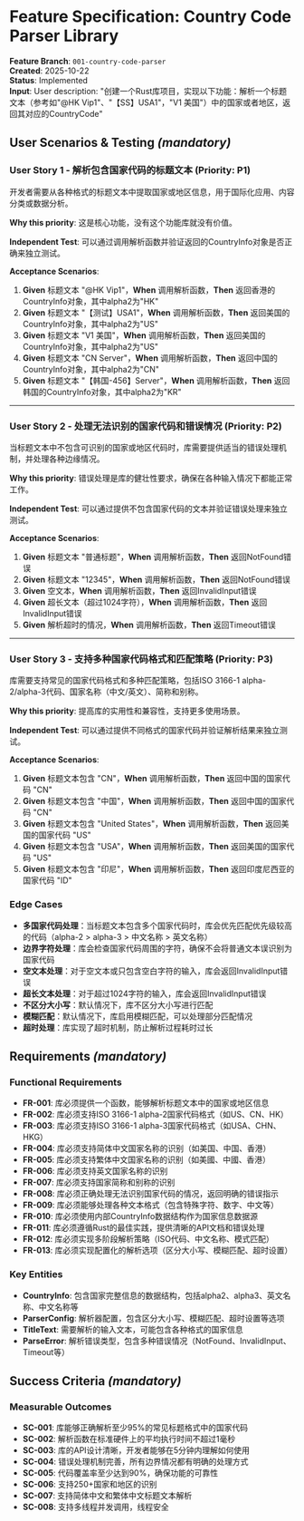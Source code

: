 # Feature Specification: Country Code Parser Library

**Feature Branch**: `001-country-code-parser`  
**Created**: 2025-10-22  
**Status**: Implemented  
**Input**: User description: "创建一个Rust库项目，实现以下功能：解析一个标题文本（参考如"@HK Vip1"、"【SS】USA1"，"V1 美国"）中的国家或者地区，返回其对应的CountryCode"

## User Scenarios & Testing *(mandatory)*

### User Story 1 - 解析包含国家代码的标题文本 (Priority: P1)

开发者需要从各种格式的标题文本中提取国家或地区信息，用于国际化应用、内容分类或数据分析。

**Why this priority**: 这是核心功能，没有这个功能库就没有价值。

**Independent Test**: 可以通过调用解析函数并验证返回的CountryInfo对象是否正确来独立测试。

**Acceptance Scenarios**:

1. **Given** 标题文本 "@HK Vip1"，**When** 调用解析函数，**Then** 返回香港的CountryInfo对象，其中alpha2为"HK"
2. **Given** 标题文本 "【测试】USA1"，**When** 调用解析函数，**Then** 返回美国的CountryInfo对象，其中alpha2为"US"
3. **Given** 标题文本 "V1 美国"，**When** 调用解析函数，**Then** 返回美国的CountryInfo对象，其中alpha2为"US"
4. **Given** 标题文本 "CN Server"，**When** 调用解析函数，**Then** 返回中国的CountryInfo对象，其中alpha2为"CN"
5. **Given** 标题文本 "【韩国-456】Server"，**When** 调用解析函数，**Then** 返回韩国的CountryInfo对象，其中alpha2为"KR"

---

### User Story 2 - 处理无法识别的国家代码和错误情况 (Priority: P2)

当标题文本中不包含可识别的国家或地区代码时，库需要提供适当的错误处理机制，并处理各种边缘情况。

**Why this priority**: 错误处理是库的健壮性要求，确保在各种输入情况下都能正常工作。

**Independent Test**: 可以通过提供不包含国家代码的文本并验证错误处理来独立测试。

**Acceptance Scenarios**:

1. **Given** 标题文本 "普通标题"，**When** 调用解析函数，**Then** 返回NotFound错误
2. **Given** 标题文本 "12345"，**When** 调用解析函数，**Then** 返回NotFound错误
3. **Given** 空文本，**When** 调用解析函数，**Then** 返回InvalidInput错误
4. **Given** 超长文本（超过1024字符），**When** 调用解析函数，**Then** 返回InvalidInput错误
5. **Given** 解析超时的情况，**When** 调用解析函数，**Then** 返回Timeout错误

---

### User Story 3 - 支持多种国家代码格式和匹配策略 (Priority: P3)

库需要支持常见的国家代码格式和多种匹配策略，包括ISO 3166-1 alpha-2/alpha-3代码、国家名称（中文/英文）、简称和别称。

**Why this priority**: 提高库的实用性和兼容性，支持更多使用场景。

**Independent Test**: 可以通过提供不同格式的国家代码并验证解析结果来独立测试。

**Acceptance Scenarios**:

1. **Given** 标题文本包含 "CN"，**When** 调用解析函数，**Then** 返回中国的国家代码 "CN"
2. **Given** 标题文本包含 "中国"，**When** 调用解析函数，**Then** 返回中国的国家代码 "CN"
3. **Given** 标题文本包含 "United States"，**When** 调用解析函数，**Then** 返回美国的国家代码 "US"
4. **Given** 标题文本包含 "USA"，**When** 调用解析函数，**Then** 返回美国的国家代码 "US"
5. **Given** 标题文本包含 "印尼"，**When** 调用解析函数，**Then** 返回印度尼西亚的国家代码 "ID"

### Edge Cases

- **多国家代码处理**：当标题文本包含多个国家代码时，库会优先匹配优先级较高的代码（alpha-2 > alpha-3 > 中文名称 > 英文名称）
- **边界字符处理**：库会检查国家代码周围的字符，确保不会将普通文本误识别为国家代码
- **空文本处理**：对于空文本或只包含空白字符的输入，库会返回InvalidInput错误
- **超长文本处理**：对于超过1024字符的输入，库会返回InvalidInput错误
- **不区分大小写**：默认情况下，库不区分大小写进行匹配
- **模糊匹配**：默认情况下，库启用模糊匹配，可以处理部分匹配情况
- **超时处理**：库实现了超时机制，防止解析过程耗时过长

## Requirements *(mandatory)*

### Functional Requirements

- **FR-001**: 库必须提供一个函数，能够解析标题文本中的国家或地区信息
- **FR-002**: 库必须支持ISO 3166-1 alpha-2国家代码格式（如US、CN、HK）
- **FR-003**: 库必须支持ISO 3166-1 alpha-3国家代码格式（如USA、CHN、HKG）
- **FR-004**: 库必须支持简体中文国家名称的识别（如美国、中国、香港）
- **FR-005**: 库必须支持繁体中文国家名称的识别（如美國、中國、香港）
- **FR-006**: 库必须支持英文国家名称的识别
- **FR-007**: 库必须支持国家简称和别称的识别
- **FR-008**: 库必须正确处理无法识别国家代码的情况，返回明确的错误指示
- **FR-009**: 库必须能够处理各种文本格式（包含特殊字符、数字、中文等）
- **FR-010**: 库必须使用内部CountryInfo数据结构作为国家信息数据源
- **FR-011**: 库必须遵循Rust的最佳实践，提供清晰的API文档和错误处理
- **FR-012**: 库必须实现多阶段解析策略（ISO代码、中文名称、模式匹配）
- **FR-013**: 库必须实现配置化的解析选项（区分大小写、模糊匹配、超时设置）

### Key Entities

- **CountryInfo**: 包含国家完整信息的数据结构，包括alpha2、alpha3、英文名称、中文名称等
- **ParserConfig**: 解析器配置，包含区分大小写、模糊匹配、超时设置等选项
- **TitleText**: 需要解析的输入文本，可能包含各种格式的国家信息
- **ParseError**: 解析错误类型，包含多种错误情况（NotFound、InvalidInput、Timeout等）

## Success Criteria *(mandatory)*

### Measurable Outcomes

- **SC-001**: 库能够正确解析至少95%的常见标题格式中的国家代码
- **SC-002**: 解析函数在标准硬件上的平均执行时间不超过1毫秒
- **SC-003**: 库的API设计清晰，开发者能够在5分钟内理解如何使用
- **SC-004**: 错误处理机制完善，所有边界情况都有明确的处理方式
- **SC-005**: 代码覆盖率至少达到90%，确保功能的可靠性
- **SC-006**: 支持250+国家和地区的识别
- **SC-007**: 支持简体中文和繁体中文标题文本解析
- **SC-008**: 支持多线程并发调用，线程安全